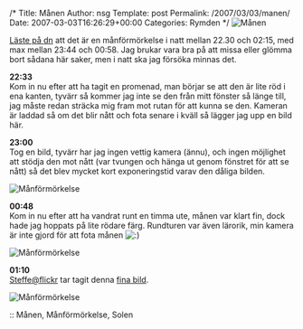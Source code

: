 /*
 Title: Månen
 Author: nsg
 Template: post
 Permalink: /2007/03/03/manen/
 Date: 2007-03-03T16:26:29+00:00
 Categories: Rymden
*/
<img id="image332" src="http://junkpile.se/%7Es/wp/wp-content/uploads/2007/03/manen.png" alt="Månen" />

[Läste på dn][1] att det är en månförmörkelse i natt mellan 22.30 och 02:15, med max mellan 23:44 och 00:58. Jag brukar vara bra på att missa eller glömma bort sådana här saker, men i natt ska jag försöka minnas det.

**22:33**  
Kom in nu efter att ha tagit en promenad, man börjar se att den är lite röd i ena kanten, tyvärr så kommer jag inte se den från mitt fönster så länge till, jag måste redan sträcka mig fram mot rutan för att kunna se den. Kameran är laddad så om det blir nått och fota senare i kväll så lägger jag upp en bild här.

**23:00**  
Tog en bild, tyvärr har jag ingen vettig kamera (ännu), och ingen möjlighet att stödja den mot nått (var tvungen och hänga ut genom fönstret för att se nått) så det blev mycket kort exponeringstid varav den dåliga bilden.

<img id="image334" src="http://junkpile.se/%7Es/wp/wp-content/uploads/2007/03/manen_2300.jpg" alt="Månförmörkelse" />

**00:48**  
Kom in nu efter att ha vandrat runt en timma ute, månen var klart fin, dock hade jag hoppats på lite rödare färg. Rundturen var även lärorik, min kamera är inte gjord för att fota månen <img src="http://nsg.cc/wp-includes/images/smilies/icon_smile.gif" alt=":)" class="wp-smiley" /> 

<img id="image335" src="http://junkpile.se/%7Es/wp/wp-content/uploads/2007/03/manen_2350.jpg" alt="Månförmörkelse" />

**01:10**  
[Steffe@flickr][2] tar tagit denna [fina bild][3].

<img id="image336" src="http://junkpile.se/%7Es/wp/wp-content/uploads/2007/03/flickr_steffe.jpg" alt="Månförmörkelse" />

:: Månen, Månförmörkelse, Solen

<small></small>

 [1]: http://www.dn.se/DNet/jsp/polopoly.jsp?d=554&#038;a=624292
 [2]: http://www.flickr.com/photos/steffe/
 [3]: http://www.flickr.com/photos/steffe/409221128/